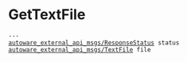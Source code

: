 # GetTextFile

<div class="highlight"><pre><code>---
<a href="../../../autoware_external_api_msgs/msg/ResponseStatus">autoware_external_api_msgs/ResponseStatus</a> status
<a href="../../../autoware_external_api_msgs/msg/TextFile">autoware_external_api_msgs/TextFile</a> file
</code></pre></div>

